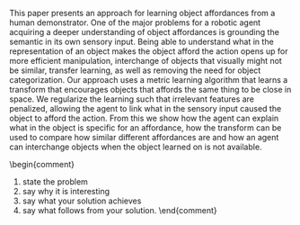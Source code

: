 This paper presents an approach for learning object affordances from a human demonstrator. One of the major problems for a robotic agent acquiring a deeper understanding of object affordances is grounding the semantic in its own sensory input. Being able to understand what in the representation of an object makes the object afford the action opens up for more efficient manipulation, interchange of objects that visually might not be similar,  transfer learning, as well as removing the need for object categorization. Our approach uses a metric learning algorithm that learns a transform that encourages objects that affords the same thing to be close in space. We regularize the learning such that irrelevant features are penalized, allowing the agent to link what in the sensory input caused the object to afford the action. From this we show how the agent can explain what in the object is specific for an affordance, how the transform can be used to compare how similar different affordances are and how an agent can interchange objects  when the object learned on is not available.

\begin{comment}
1. state the problem
2. say why it is interesting
3. say what your solution achieves
4. say what follows from your solution.
\end{comment}
